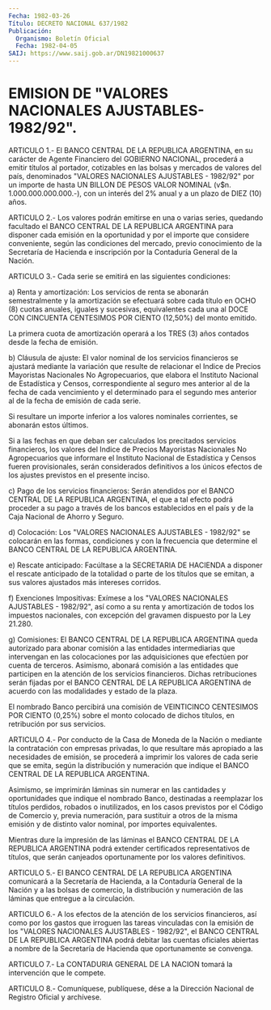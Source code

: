 ```yaml
---
Fecha: 1982-03-26
Título: DECRETO NACIONAL 637/1982
Publicación:
  Organismo: Boletín Oficial
  Fecha: 1982-04-05
SAIJ: https://www.saij.gob.ar/DN19821000637
---
```

# EMISION DE "VALORES NACIONALES AJUSTABLES-1982/92".

<a id="1"></a>
ARTICULO 1.- El BANCO CENTRAL DE LA REPUBLICA ARGENTINA, en su carácter  de  Agente  Financiero del GOBIERNO NACIONAL, procederá a emitir títulos al portador,  cotizables en las bolsas y mercados de valores  del país, denominados  "VALORES  NACIONALES  AJUSTABLES  - 1982/92" por  un  importe de hasta UN BILLON DE PESOS VALOR NOMINAL (v$n. 1.000.000.000.000.-),  con  un  interés  del  2% anual y a un plazo de DIEZ (10) años.

<a id="2"></a>
ARTICULO  2.-  Los  valores  podrán  emitirse  en una o varias series,  quedando  facultado  el  BANCO  CENTRAL  DE  LA  REPUBLICA ARGENTINA  para  disponer  cada emisión en la oportunidad y por  el importe  que  considere  conveniente,  según  las  condiciones  del mercado,  previo  conocimiento  de  la  Secretaría  de  Hacienda  e inscripción por la Contaduría General de la Nación.

<a id="3"></a>
ARTICULO 3.- Cada serie se emitirá en las siguientes condiciones:

a)  Renta  y  amortización:  Los  servicios  de  renta  se abonarán semestralmente y la amortización se efectuará sobre cada  título en OCHO  (8)  cuotas  anuales, iguales y sucesivas, equivalentes  cada una al DOCE CON CINCUENTA  CENTESIMOS POR CIENTO (12,50%) del monto emitido.

La  primera cuota de amortización  operará  a  los  TRES  (3)  años contados desde la fecha de emisión.

b)  Cláusula    de  ajuste:  El  valor  nominal  de  los  servicios financieros  se ajustará  mediante  la  variación  que  resulte  de relacionar  el    Indice    de  Precios  Mayoristas  Nacionales  No Agropecuarios, que elabora el  Instituto  Nacional de Estadística y Censos, correspondiente al seguro mes anterior  al  de  la fecha de cada  vencimiento y el determinado para el segundo mes anterior  al de la fecha de emisión de cada serie.

Si  resultare    un   importe  inferior  a  los  valores  nominales corrientes, se abonarán estos últimos.

Si  a  las  fechas  en que  deban  ser  calculados  los  precitados servicios  financieros,    los    valores  del  Indice  de  Precios Mayoristas Nacionales No Agropecuarios  que  informare el Instituto Nacional  de  Estadística  y  Censos  fueren  provisionales,  serán considerados  definitivos  a  los  únicos  efectos de  los  ajustes previstos en el presente inciso.

c) Pago de los servicios financieros: Serán  atendidos por el BANCO CENTRAL  DE  LA  REPUBLICA  ARGENTINA,  el que a tal  efecto  podrá proceder a su pago a través de los bancos  establecidos  en el país y de la Caja Nacional de Ahorro y Seguro.

d)  Colocación:  Los  "VALORES NACIONALES AJUSTABLES - 1982/92"  se colocarán  en las formas,  condiciones  y  con  la  frecuencia  que determine  el   BANCO  CENTRAL  DE  LA  REPUBLICA  ARGENTINA.

e) Rescate anticipado:  Facúltase  a  la  SECRETARIA  DE HACIENDA a disponer  el  rescate  anticipado  de la totalidad o parte  de  los títulos  que  se  emitan,  a sus valores  ajustados  más  intereses corridos.

f)  Exenciones  Impositivas:  Exímese  a  los  "VALORES  NACIONALES AJUSTABLES - 1982/92", así como  a su renta y amortización de todos los impuestos nacionales, con excepción  del gravamen dispuesto por la Ley 21.280.

g)  Comisiones:  El BANCO CENTRAL DE LA REPUBLICA  ARGENTINA  queda autorizado para abonar  comisión a las entidades intermediarias que intervengan en las colocaciones  por las adquisiciones que efectúen por cuenta de terceros. Asimismo,  abonará comisión a las entidades que participen en la atención de los  servicios financieros. Dichas retribuciones serán fijadas por el BANCO  CENTRAL  DE  LA REPUBLICA ARGENTINA  de  acuerdo  con  las modalidades y estado de la  plaza.

El nombrado Banco percibirá una  comisión de VEINTICINCO CENTESIMOS POR CIENTO (0,25%) sobre el monto  colocado  de  dichos títulos, en retribución por sus servicios.

<a id="4"></a>
ARTICULO  4.- Por conducto de la Casa de Moneda de la Nación o mediante la contratación  con  empresas  privadas, lo que resultare más  apropiado  a  las  necesidades  de  emisión,  se  procederá  a imprimir  los  valores  de  cada  serie  que  se  emita,  según  la distribución  y  numeración  que  indique el BANCO  CENTRAL  DE  LA REPUBLICA ARGENTINA.

Asimismo, se imprimirán láminas sin  numerar  en  las  cantidades y oportunidades   que  indique  el  nombrado  Banco,  destinadas    a reemplazar los títulos  perdidos,  robados  o  inutilizados, en los casos  previstos  por  el Código de Comercio y, previa  numeración, para sustituir a otros de  la  misma  emisión  y  de distinto valor nominal, por importes equivalentes.

Mientras dure la impresión de las láminas el BANCO  CENTRAL  DE  LA REPUBLICA  ARGENTINA podrá extender certificados representativos de títulos,  que    serán  canjeados  oportunamente  por  los  valores definitivos.

<a id="5"></a>
ARTICULO  5.-  El  BANCO  CENTRAL  DE  LA  REPUBLICA ARGENTINA comunicará a la Secretaría de Hacienda, a la Contaduría  General de la  Nación y a las bolsas de comercio, la distribución y numeración de las láminas que entregue a la circulación.

<a id="6"></a>
ARTICULO  6.-  A  los  efectos de la atención de los servicios financieros,  así  como por los  gastos  que  irroguen  las  tareas vinculadas con la emisión  de  los "VALORES NACIONALES AJUSTABLES - 1982/92", el BANCO CENTRAL DE LA  REPUBLICA ARGENTINA podrá debitar las  cuentas  oficiales  abiertas  a nombre  de  la  Secretaría  de Hacienda que oportunamente se convenga.

<a id="7"></a>
ARTICULO  7.-  La  CONTADURIA  GENERAL  DE LA NACION tomará la intervención que le compete.

<a id="8"></a>
ARTICULO  8.-  Comuníquese,  publíquese,  dése  a la Dirección Nacional de Registro Oficial y archívese.